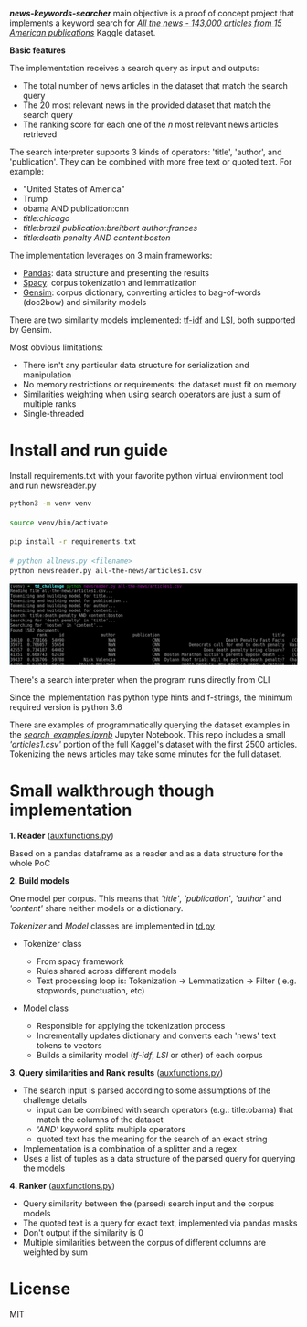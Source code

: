 **_news-keywords-searcher_** main objective is a proof of concept project that implements a keyword search for [_All the news - 143,000 articles from 15 American publications_](https://www.kaggle.com/snapcrack/all-the-news/version/4#articles1.csv) Kaggle dataset.

**Basic features**

The implementation receives a search query as input and outputs:
- The total number of news articles in the dataset that match the search query
- The 20 most relevant news in the provided dataset that match the search query
- The ranking score for each one of the _n_ most relevant news articles retrieved

The search interpreter supports 3 kinds of operators: 'title', 'author', and 'publication'. They can be combined with more free text or quoted text. For example:
- "United States of America"
- Trump
- obama AND publication:cnn
- _title:chicago_
- _title:brazil publication:breitbart author:frances_
- _title:death penalty AND content:boston_

 
The implementation leverages on 3 main frameworks:
- [Pandas](https://pandas.pydata.org/): data structure and presenting the results
- [Spacy](https://spacy.io/):  corpus tokenization and lemmatization
- [Gensim](https://radimrehurek.com/gensim/): corpus dictionary, converting articles to bag-of-words (doc2bow) and similarity models

There are two similarity models implemented: [tf-idf](https://en.wikipedia.org/wiki/Tf%E2%80%93idf) and [LSI](https://radimrehurek.com/gensim/models/lsimodel.html), both supported by Gensim.

Most obvious limitations:
- There isn't any particular data structure for serialization and manipulation
- No memory restrictions or requirements: the dataset must fit on memory
- Similarities weighting when using search operators are just a sum of multiple ranks
- Single-threaded


# Install and run guide


Install requirements.txt with your favorite python virtual environment tool and run newsreader.py <filename>

```bash
python3 -m venv venv

source venv/bin/activate

pip install -r requirements.txt

# python allnews.py <filename>
python newsreader.py all-the-news/articles1.csv
```

<div style="text-align:center"><img src="https://github.com/luminoso/news-keywords-searcher/blob/master/doc/screenshot.png" /></div>

There's a search interpreter when the program runs directly from CLI

Since the implementation has python type hints and f-strings, the minimum required version is python 3.6

There are examples of programmatically querying the dataset examples in the [_search_examples.ipynb_](https://github.com/luminoso/news-keywords-searcher/blob/master/doc/search_examples.ipynb) Jupyter Notebook. This repo includes a small _'articles1.csv'_ portion of the full Kaggel's dataset with the first 2500 articles. Tokenizing the news articles may take some minutes for the full dataset.


# Small walkthrough though implementation

**1. Reader** ([auxfunctions.py](https://github.com/luminoso/news-keywords-searcher/blob/master/auxfunctions.py))

Based on a pandas dataframe as a reader and as a data structure for the whole PoC

**2. Build models**

One model per corpus. This means that _'title'_, _'publication'_, _'author'_ and _'content'_ share neither models or a dictionary.

_Tokenizer_ and _Model_ classes are implemented in [td.py](https://github.com/luminoso/news-keywords-searcher/blob/master/td.py)

- Tokenizer class
    - From spacy framework
    - Rules shared across different models
    - Text processing loop is: Tokenization -> Lemmatization -> Filter ( e.g. stopwords, punctuation, etc)

- Model class
    - Responsible for applying the tokenization process
    - Incrementally updates dictionary and converts each 'news' text tokens to vectors
    - Builds a similarity model (_tf-idf_, _LSI_ or other) of each corpus

**3. Query similarities and Rank results** ([auxfunctions.py](https://github.com/luminoso/news-keywords-searcher/blob/master/auxfunctions.py))

- The search input is parsed according to some assumptions of the challenge details
    - input can be combined with search operators (e.g.: title:obama) that match the columns of the dataset
    - _'AND'_ keyword splits multiple operators
    - quoted text has the meaning for the search of an exact string
- Implementation is a combination of a splitter and a regex
- Uses a list of tuples as a data structure of the parsed query for querying the models

**4. Ranker** ([auxfunctions.py](https://github.com/luminoso/news-keywords-searcher/blob/master/auxfunctions.py))
- Query similarity between the (parsed) search input and the corpus models
- The quoted text is a query for exact text, implemented via pandas masks
- Don't output if the similarity is 0
- Multiple similarities between the corpus of different columns are weighted by sum

# License
MIT
